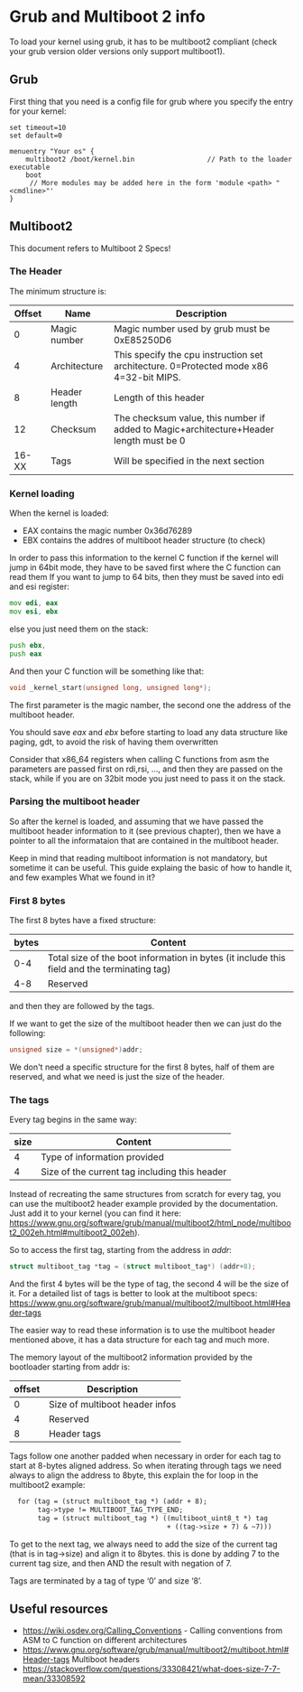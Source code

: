 # Grub and Multiboot 2 info
To load your kernel using grub, it has to be multiboot2 compliant (check your grub version older versions only support multiboot1). 

## Grub

First thing that you need is a config file for grub where you specify the entry for your kernel: 
```grub
set timeout=10
set default=0

menuentry "Your os" {
    multiboot2 /boot/kernel.bin                  // Path to the loader executable
    boot
     // More modules may be added here in the form 'module <path> "<cmdline>"'
}
```


## Multiboot2
This document refers to Multiboot 2 Specs!

### The Header

The minimum structure is: 

|Offset |  Name               | Description              | 
|-------|---------------------|--------------------------|
|  0    | Magic number        | Magic number used by grub must be 0xE85250D6|
|  4    | Architecture        | This specify the cpu instruction set architecture. 0=Protected mode x86 4=32-bit MIPS.|
|  8    | Header length       | Length of this header |
|  12   | Checksum			  | The checksum value, this number if added to Magic+architecture+Header length must be 0|
| 16-XX | Tags                | Will be specified in the next section |


### Kernel loading

When the kernel is loaded: 

* EAX contains the magic number 0x36d76289 
* EBX contains the addres of multiboot header structure (to check) 

In order to pass this information to the kernel C function if the kernel will jump in 64bit mode, they have to be saved first where the C function can read them
If you want to jump to 64 bits, then they must be saved  into edi and esi register:

```asm
mov edi, eax
mov esi, ebx
```

else you just need them on the stack:
```asm
push ebx,
push eax
```

And then your C function will be something like that: 

```C
void _kernel_start(unsigned long, unsigned long*);
```


The first parameter is the magic namber, the second one the address of the multiboot header. 

You should save *eax*  and *ebx* before starting to load any data structure like paging, gdt, to avoid the risk of having them overwritten 

Consider that x86_64 registers when calling C functions from asm the parameters are passed first on rdi,rsi, ..., and then they are passed on the stack, while 
if you are on 32bit mode you just need to pass it on the stack. 

### Parsing the multiboot header

So after the kernel is loaded, and assuming that we have passed the multiboot header information to it (see previous chapter), then we have a pointer to all the informataion 
that are contained in the multiboot header. 

Keep in mind that reading multiboot information is not mandatory, but sometime it can be useful. This guide explaing the basic of how to handle it, and few examples
What we found in it? 

### First 8 bytes

The first 8 bytes have a fixed structure: 

| bytes | Content                                                                                    | 
|-------|--------------------------------------------------------------------------------------------|
|  0-4  | Total size of the boot information in bytes (it include this field and the terminating tag)| 
|  4-8  | Reserved                                                                                   | 

and then they are followed by the tags. 

If we want to get the size of the multiboot header then we can just do the following:

```C
unsigned size = *(unsigned*)addr;
```
We don't need a specific structure for the first 8 bytes, half of them are reserved, and what we need is just the size of the header. 


### The tags 

Every tag begins in the same way: 

| size  |  Content                                         |
|-------|--------------------------------------------------|
|   4   | Type of information provided                     | 
|   4   | Size of the current tag including this header    | 

Instead of recreating the same structures from scratch for every tag, you can use the multiboot2 header example provided by the documentation.
Just add it to your kernel (you can find it here: https://www.gnu.org/software/grub/manual/multiboot2/html_node/multiboot2_002eh.html#multiboot2_002eh). 

So to access the first tag, starting from the address in *addr*: 

```C
struct multiboot_tag *tag = (struct multiboot_tag*) (addr+8);
```

And the first 4 bytes will be the type of tag, the second 4 will be the size of it. 
For a detailed list of tags is better to look at the multiboot specs: https://www.gnu.org/software/grub/manual/multiboot2/multiboot.html#Header-tags 

The easier way to read these information is to use the multiboot header mentioned above, it has a data structure for each tag and much more. 

The memory layout of the multiboot2 information provided by the bootloader starting from addr is: 

| offset | Description                    |
|--------|--------------------------------|
|   0    | Size of multiboot header infos |
|   4    | Reserved						  |
|   8	 | Header tags                    |

Tags follow one another padded when necessary in order for each tag to start at 8-bytes aligned address. 
So when iterating through tags we need always to align the address to 8byte, this explain the for loop in the multiboot2 example: 
```gcc
  for (tag = (struct multiboot_tag *) (addr + 8);
       tag->type != MULTIBOOT_TAG_TYPE_END;
       tag = (struct multiboot_tag *) ((multiboot_uint8_t *) tag 
                                       + ((tag->size + 7) & ~7)))
```                                       
To get to the next tag, we always need to add the size of the current tag (that is in tag->size) and align it to 8bytes.
this is done by adding 7 to the current tag size, and then AND the result with negation of 7. 

Tags are terminated by a tag of type ‘0’ and size ‘8’.

## Useful resources

* https://wiki.osdev.org/Calling_Conventions - Calling conventions from ASM to C function on different architectures
* https://www.gnu.org/software/grub/manual/multiboot2/multiboot.html#Header-tags Multiboot headers
* https://stackoverflow.com/questions/33308421/what-does-size-7-7-mean/33308592
